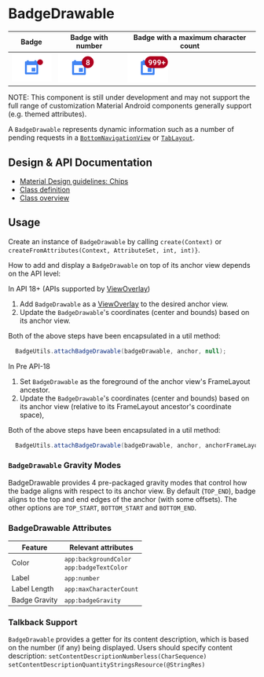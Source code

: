 <!--docs:
title: "Badge"
layout: detail
section: components
excerpt: "Badges can contain dynamic information, such as a number of pending requests."
iconId: badge
path: /catalog/badging/
-->

# BadgeDrawable



Badge                                   | Badge with number                              | Badge with a maximum character count
--------------------------------------- | ---------------------------------------------- | ------------------------------------
![badge_icon](assets/IconOnlyBadge.png) | ![badge_with_number_8](assets/BadgeNumber.png) | ![badge_with_999+](assets/BadgeNumberLongerThanMaxCharCount.png)

NOTE: This component is still under development and may not support the full
range of customization Material Android components generally support (e.g.
themed attributes).

A `BadgeDrawable` represents dynamic information such as a number of pending
requests in a [`BottomNavigationView`](BottomNavigationView.md) or
[`TabLayout`](TabLayout.md).

## Design & API Documentation

-   [Material Design guidelines: Chips](https://material.io/design/components/bottom-navigation.html#behavior)
    <!--{: .icon-list-item.icon-list-item--spec }-->
-   [Class definition](https://github.com/material-components/material-components-android/tree/master/lib/java/com/google/android/material/badge/BadgeDrawable.java)
    <!--{: .icon-list-item.icon-list-item--link }-->
-   [Class overview](https://developer.android.com/reference/com/google/android/material/badge/BadgeDrawable)
    <!--{: .icon-list-item.icon-list-item--link }--> <!--{: .icon-list }-->

## Usage

Create an instance of `BadgeDrawable` by calling `create(Context)` or
`createFromAttributes(Context, AttributeSet, int, int)}`.

How to add and display a `BadgeDrawable` on top of its anchor view depends on
the API level:

In API 18+ (APIs supported by
[ViewOverlay](https://developer.android.com/reference/android/view/ViewOverlay))

1.  Add `BadgeDrawable` as a
    [ViewOverlay](https://developer.android.com/reference/android/view/ViewOverlay)
    to the desired anchor view.
1.  Update the `BadgeDrawable`'s coordinates (center and bounds) based on its
    anchor view.

Both of the above steps have been encapsulated in a util method:

```java
  BadgeUtils.attachBadgeDrawable(badgeDrawable, anchor, null);
```

In Pre API-18

1.  Set `BadgeDrawable` as the foreground of the anchor view's FrameLayout
    ancestor.
1.  Update the `BadgeDrawable`'s coordinates (center and bounds) based on its
    anchor view (relative to its FrameLayout ancestor's coordinate space),

Both of the above steps have been encapsulated in a util method:

```java
  BadgeUtils.attachBadgeDrawable(badgeDrawable, anchor, anchorFrameLayoutParent);
```

### `BadgeDrawable` Gravity Modes

BadgeDrawable provides 4 pre-packaged gravity modes that control how the badge
aligns with respect to its anchor view. By default (`TOP_END`), badge aligns to
the top and end edges of the anchor (with some offsets). The other options are
`TOP_START`, `BOTTOM_START` and `BOTTOM_END`.

### BadgeDrawable Attributes

Feature       | Relevant attributes
------------- | -----------------------------------------------
Color         | `app:backgroundColor` <br> `app:badgeTextColor`
Label         | `app:number`
Label Length  | `app:maxCharacterCount`
Badge Gravity | `app:badgeGravity`

### Talkback Support

`BadgeDrawable` provides a getter for its content description, which is based on
the number (if any) being displayed. Users should specify content description:
`setContentDescriptionNumberless(CharSequence)`
`setContentDescriptionQuantityStringsResource(@StringRes)`
